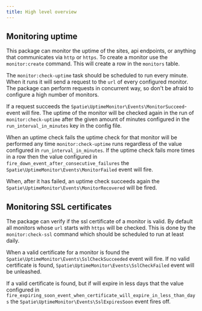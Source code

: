 ```yaml
---
title: High level overview
---
```


## Monitoring uptime

This package can monitor the uptime of the sites, api endpoints, or anything that communicates via `http` or `https`. To create a monitor use the `monitor:create` command. This will create a row in the `monitors`  table. 

The `monitor:check-uptime` task should be scheduled to run every minute. When it runs it will send a request to the `url`  of every configured monitor. The package can perform requests in concurrent way, so don't be afraid to configure a high number of monitors.
   
 If a request succeeds the `Spatie\UptimeMonitor\Events\MonitorSucceed`-event will fire. The uptime of the monitor will be checked again in the run of `monitor:check-uptime` after the given amount of minutes configured in the `run_interval_in_minutes` key in the config file.

When an uptime check fails the uptime check for that monitor will be performed any time `monitor:check-uptime` runs regardless of the value configured in `run_interval_in_minutes`.
If the uptime check fails more times in a row then the value configured in `fire_down_event_after_consecutive_failures` the `Spatie\UptimeMonitor\Events\MonitorFailed` event will fire. 

When, after it has failed, an uptime check succeeds again the `Spatie\UptimeMonitor\Events\MonitorRecovered` will be fired.

## Monitoring SSL certificates

The package can verify if the ssl certificate of a monitor is valid. By default all monitors whose `url` starts with `https` will be checked. This is done by the `monitor:check-ssl` command which should be scheduled to run at least daily. 

When a valid certificate for a monitor is found the `Spatie\UptimeMonitor\Events\SslCheckSucceeded` event will fire. If no valid certificate is found, `Spatie\UptimeMonitor\Events\SslCheckFailed` event will be unleashed. 
 
 If a valid certificate is found, but if will expire in less days that the value configured in `fire_expiring_soon_event_when_certificate_will_expire_in_less_than_days` the `Spatie\UptimeMonitor\Events\SslExpiresSoon` event fires off.
